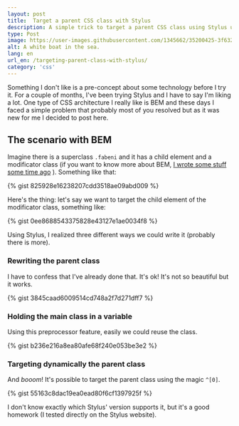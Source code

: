 ```yaml
---
layout: post
title:  Target a parent CSS class with Stylus
description: A simple trick to target a parent CSS class using Stylus until CSS has support for it
type: Post
image: https://user-images.githubusercontent.com/1345662/35200425-3f63285c-fef5-11e7-8b44-14f470d8f4ba.jpg
alt: A white boat in the sea.
lang: en
url_en: /targeting-parent-class-with-stylus/
category: 'css'
---
```


Something I don't like is a pre-concept about some technology before I try it. For a couple of months, I've been trying Stylus and I have to say I'm liking a lot. One type of CSS architecture I really like is BEM and these days I faced a simple problem that probably most of you resolved but as it was new for me I decided to post here.

## The scenario with BEM

Imagine there is a superclass `.fabeni` and it has a child element and a modificator class (if you want to know more about BEM, [I wrote some stuff some time ago](bem-css-overview/) ). Something like that:

{% gist 825928e16238207cdd3518ae09abd009 %}

 Here's the thing: let's say we want to target the child element of the modificator class, something like:

{% gist 0ee8688543375828e43127e1ae0034f8 %}

Using Stylus, I realized three different ways we could write it (probably there is more).

### Rewriting the parent class

I have to confess that I've already done that. It's ok! It's not so beautiful but it works.


{% gist 3845caad6009514cd748a2f7d271dff7 %}


### Holding the main class in a variable

Using this preprocessor feature, easily we could reuse the class.

{% gist b236e216a8ea80afe68f240e053be3e2 %}

### Targeting dynamically the parent class

And _booom_! It's possible to target the parent class using the magic `^[0]`.

{% gist 55163c8dac19ea0ead80f6cf1397925f %}

I don't know exactly which Stylus' version supports it, but it's a good homework (I tested directly on the Stylus website).
